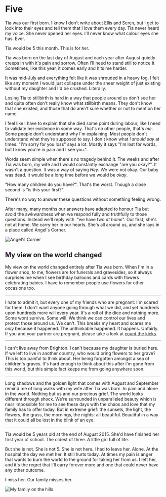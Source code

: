 # Five

Tia was our first born. I know I don't write about Ellis and Seren, but I get to look into their eyes and tell them that I love them every day. Tia never heard my voice. She never opened her eyes. I'll never know what colour eyes she has. Ever.

Tia would be 5 this month. This is for her.

<!--more-->

Tia was born on the last day of August and each year after August quietly creeps in with it's pain and sorrow. Often I'll need to stand still to notice it. Sometimes, like this year, it comes early and hits me harder.

It was mid-July and everything felt like it was shrouded in a heavy fog. I felt like any moment I would just collapse under the sheer weight of just existing without my daughter and I'd be crushed. Literally.

Losing Tia to stillbirth is hard in a way that people around us don't see her and quite often don't really know what stillbirth means. They don't know that she existed, and those that do aren't sure whether or not to mention her name.

I feel like I have to explain that she died some point during labour, like I need to validate her existence in some way. That's no other people, that's *me*. Some people don't understand why I'm explaining. Most people don't understand what they're supposed to say. I don't know what *I should say* at times. "I'm sorry for you loss" says a lot. Mostly it says "I'm lost for words, but I know you're in pain and I see you.".

Words seem simple when there's no tragedy behind it. The weeks and  after Tia was born, my wife and I would constantly exchange "are you okay?". It wasn't a question. It was a way of saying *Hey*. We were not okay. Our baby was dead. It would be a long time before we would be *okay*.

"How many children do you have?". That's the worst. Though a close second is "is this your first?".

There's no way to answer these questions without something feeling wrong.

After many, many months our answers have adapted to honour Tia but avoid the awkwardness when we respond fully and truthfully to those questions. Instead we'll reply with: "we have two *at home*". Our first, she's not at home. We carry her in our hearts. She's all around us, and she lays in a place called Angel's Corner.

![Angel's Corner](/images/angels-corner.jpg)

## My view on the world changed

My view on the world changed entirely after Tia was born. When I'm in a flower shop, to me, flowers are for funerals and gravesides, so it always surprises me when I see birthday balloons and cards with flowers celebrating babies. I have to remember people use flowers for other occasions too.

---

I hate to admit it, but every one of my friends who are pregnant: I'm scared for them. I don't want anyone going through what we did, and yet hundreds upon hundreds more will every year. It's a roll of the dice and nothing more. Some wont survive. Some will. We think we can control our lives and protect those around us. We can't. This breaks my heart and scares me *only* because it happened. The unthinkable happened. It happens. Unfairly. If you and your partner are pregnant, please take a look at [count the kicks](http://www.countthekicks.org.uk/).

---

I can't live away from Brighton. I can't because my daughter is buried here. If we left to live in another country, who would bring flowers to her grave? This is too painful to think about. Her being forgotten amongst a sea of children's graves. It's hard enough to think about this after I'm gone from this world, but this simple fact keeps me from going anywhere soon.

---

Long shadows and the golden light that comes with August and September remind me of long walks with my wife after Tia was born. In pain and alone in the world. Nothing but us and our precious grief. The world looks different through shock. We're surrounded in unparalleled beauty which is near impossible for me to see these days with the chaos and love that my family has to offer today. But in extreme grief: the sunsets, the light, the flowers, the grass, the mornings, the nights: all beautiful. Beautiful in a way that it could all be lost in the blink of an eye.

---

Tia would be 5 years old at the end of August 2015. She'd have finished her first year of school. The oldest of three. A little girl full of life.

But she is not. She is not 5. She is not here. I had to leave her. Alone. At the hospital the day we met her. It still hurts today. At times my pain is anger that wants to burn the world to the ground for taking her from us. I left her, and it's the regret that I'll carry forever more and one that could never have any other outcome.

I miss her. Our family misses her.

![My family on the hills](/images/family-on-hills-2015.jpg)

<!--

Flowers are for gravesides.
I'm always fearful when friend's due dates are coming up.
I don't have any answer that isn't messy to: how many children do you have.
I notice the golden light and long shadows in August and September because we saw everything differently after Tia was born.
I can't ever see myself leaving Brighton because my baby is buried here, and if I didn't live here, who would visit her graveside?
I don't know what colour Tia's eyes are.

-->